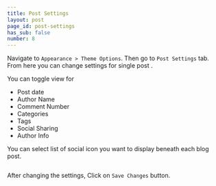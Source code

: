 ```yaml
---
title: Post Settings
layout: post
page_id: post-settings
has_sub: false
number: 8
---
```


Navigate to `Appearance > Theme Options`. Then go to `Post Settings` tab. From here you can change settings for single post .

You can toggle view for

* Post date
* Author Name
* Comment Number
* Categories
* Tags
* Social Sharing
* Author Info

You can select list of social icon you want to display beneath each blog post.

<img alt="" src="{{ 'assets/images/8/8.1.png' | relative_url }}">

After changing the settings, Click on `Save Changes` button.


